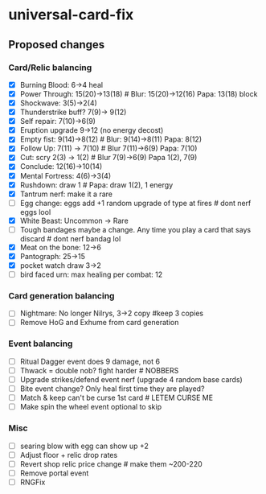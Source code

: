 # universal-card-fix

## Proposed changes

### Card/Relic balancing

- [x] Burning Blood: 6->4 heal
- [x] Power Through: 15(20)->13(18) # Blur: 15(20)->12(16) Papa: 13(18) block
- [x] Shockwave: 3(5)->2(4)
- [x] Thunderstrike buff? 7(9)-> 9(12)
- [x] Self repair: 7(10)->6(9)
- [x] Eruption upgrade 9->12 (no energy decost)
- [x] Empty fist: 9(14)->8(12) # Blur: 9(14)->8(11) Papa: 8(12)
- [x] Follow Up: 7(11) -> 7(10) # Blur 7(11)->6(9) Papa: 7(10)
- [x] Cut: scry 2(3) -> 1(2) # Blur 7(9)->6(9) Papa	1(2), 7(9)
- [x] Conclude: 12(16)->10(14)
- [x] Mental Fortress: 4(6)->3(4)
- [x] Rushdown: draw 1	# Papa: draw 1(2), 1 energy
- [x] Tantrum nerf: make it a rare
- [ ] Egg change: eggs add +1 random upgrade of type at fires # dont nerf eggs lool
- [x] White Beast: Uncommon -> Rare
- [ ] Tough bandages maybe a change. Any time you play a card that says discard	# dont nerf bandag lol
- [x] Meat on the bone: 12->6
- [x] Pantograph: 25->15
- [x] pocket watch draw 3->2
- [ ] bird faced urn: max healing per combat: 12

### Card generation balancing

- [ ] Nightmare: No longer Nilrys, 3->2 copy 			#keep 3 copies
- [ ] Remove HoG and Exhume from card generation

### Event balancing

- [ ] Ritual Dagger event does 9 damage, not 6
- [ ] Thwack = double nob? fight harder				# NOBBERS
- [ ] Upgrade strikes/defend event nerf (upgrade 4 random base cards)
- [ ] Bite event change? Only heal first time they are played?
- [ ] Match & keep can't be curse 1st card			# LETEM CURSE ME
- [ ] Make spin the wheel event optional to skip

### Misc

- [ ] searing blow with egg can show up +2
- [ ] Adjust floor + relic drop rates
- [ ] Revert shop relic price change					# make them ~200-220
- [ ] Remove portal event
- [ ] RNGFix
